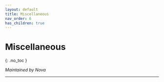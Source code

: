 ```yaml
---
layout: default
title: Miscellaneous
nav_order: 6
has_children: true
---
```


# Miscellaneous
{: .no_toc }

*Maintained by Nova*

---




